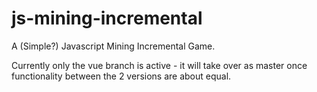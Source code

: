 # js-mining-incremental
A (Simple?) Javascript Mining Incremental Game. 

Currently only the vue branch is active - it will take over as master once functionality between the 2 versions are about equal.  

